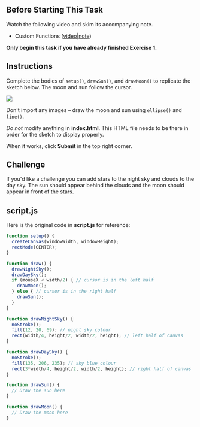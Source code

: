 ## Before Starting This Task

Watch the following video and skim its accompanying note.

* Custom Functions ([video](https://drive.google.com/file/d/1f057qlG2t9q6n3oYl6m2FQmbFo8s9Cti/view?usp=sharing)|[note](https://github.com/MissStrong/ICS2O_Semester_1_2021-2022/blob/main/Notes/Unit%202/Note%2003%20-%20Custom%20Functions.md))

**Only begin this task if you have already finished Exercise 1.**

## Instructions

Complete the bodies of `setup()`, `drawSun()`, and `drawMoon()` to replicate the sketch below. The moon and sun follow the cursor. 

![](https://raw.githubusercontent.com/MissStrong/ICS2O_Semester_1_2021-2022/main/Images/Night_and_Day.gif)

Don't import any images – draw the moon and sun using `ellipse()` and `line()`.

*Do not* modify anything in **index.html**. This HTML file needs to be there in order for the sketch to display properly.

When it works, click **Submit** in the top right corner. 

## Challenge

If you'd like a challenge you can add stars to the night sky and clouds to the day sky. The sun should appear behind the clouds and the moon should appear in front of the stars.

## script.js

Here is the original code in **script.js** for reference:

```javascript
function setup() {
  createCanvas(windowWidth, windowHeight);
  rectMode(CENTER);
}

function draw() {
  drawNightSky();
  drawDaySky();
  if (mouseX < width/2) { // cursor is in the left half
    drawMoon(); 
  } else { // cursor is in the right half
    drawSun(); 
  }
}

function drawNightSky() {
  noStroke();
  fill(12, 20, 69); // night sky colour
  rect(width/4, height/2, width/2, height); // left half of canvas
}

function drawDaySky() {
  noStroke();
  fill(135, 206, 235); // sky blue colour
  rect(3*width/4, height/2, width/2, height); // right half of canvas
}

function drawSun() {
  // Draw the sun here
}

function drawMoon() {
  // Draw the moon here
}
```
